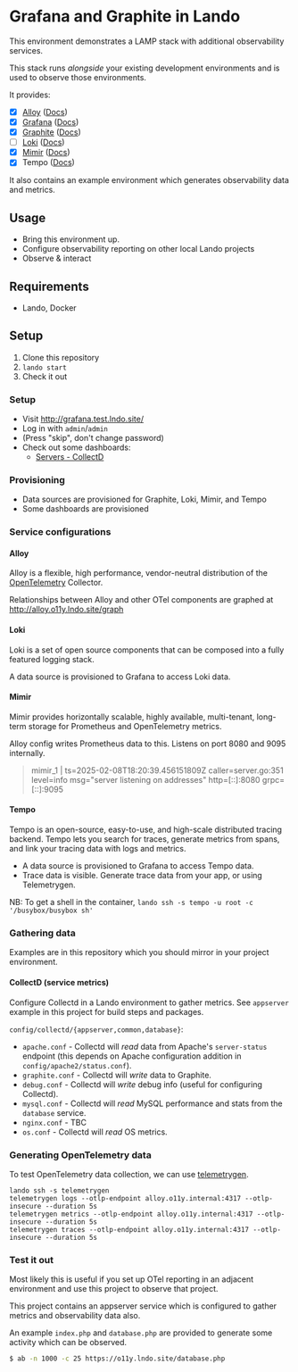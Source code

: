 # Grafana and Graphite in Lando

This environment demonstrates a LAMP stack with additional observability services.

This stack runs _alongside_ your existing development environments and is used to observe those environments.

It provides:

- [x] [Alloy](http://alloy.o11y.lndo.site/) ([Docs](https://grafana.com/docs/alloy/latest/))
- [x] [Grafana](http://grafana.o11y.lndo.site/) ([Docs](https://grafana.com/docs/))
- [x] [Graphite](http://graphite.o11y.lndo.site/) ([Docs](https://graphite.dev/docs/get-started))
- [ ] [Loki](http://loki.o11y.lndo.site/) ([Docs](https://grafana.com/docs/loki/latest/?pg=oss-loki&plcmt=quick-links))
- [x] [Mimir](http://mimir.o11y.lndo.site/) ([Docs](https://github.com/grafana/mimir))
- [x] Tempo ([Docs](https://grafana.com/docs/tempo/latest/))

It also contains an example environment which generates observability data and metrics.

## Usage

- Bring this environment up.
- Configure observability reporting on other local Lando projects
- Observe & interact

## Requirements

- Lando, Docker

## Setup

1. Clone this repository
2. `lando start`
3. Check it out

### Setup

- Visit http://grafana.test.lndo.site/
- Log in with `admin`/`admin`
- (Press "skip", don't change password)
- Check out some dashboards:
  - [Servers - CollectD](http://grafana.o11y.lndo.site/d/servers-collectd/servers-collectd)

### Provisioning

- Data sources are provisioned for Graphite, Loki, Mimir, and Tempo 
- Some dashboards are provisioned

### Service configurations

#### Alloy

Alloy is a flexible, high performance, vendor-neutral distribution of the [OpenTelemetry](https://opentelemetry.io/ecosystem/distributions/) Collector.

Relationships between Alloy and other OTel components are graphed at http://alloy.o11y.lndo.site/graph

#### Loki

Loki is a set of open source components that can be composed into a fully featured logging stack.

A data source is provisioned to Grafana to access Loki data.

#### Mimir

Mimir provides horizontally scalable, highly available, multi-tenant, long-term storage for Prometheus and OpenTelemetry metrics.

Alloy config writes Prometheus data to this. Listens on port 8080 and 9095 internally.

> mimir_1  | ts=2025-02-08T18:20:39.456151809Z caller=server.go:351 level=info msg="server listening on addresses" http=[::]:8080 grpc=[::]:9095

#### Tempo

Tempo is an open-source, easy-to-use, and high-scale distributed tracing backend. Tempo lets you search for traces, generate metrics from spans, and link your tracing data with logs and metrics.

- A data source is provisioned to Grafana to access Tempo data.
- Trace data is visible. Generate trace data from your app, or using Telemetrygen.

NB: To get a shell in the container, `lando ssh -s tempo -u root -c '/busybox/busybox sh'`

### Gathering data

Examples are in this repository which you should mirror in your project environment.

#### CollectD (service metrics)

Configure Collectd in a Lando environment to gather metrics. See `appserver` example in this project for build steps and packages.

`config/collectd/{appserver,common,database}`:
- `apache.conf` - Collectd will _read_ data from Apache's `server-status` endpoint (this depends on Apache configuration addition in `config/apache2/status.conf`).
- `graphite.conf` - Collectd will _write_ data to Graphite.
- `debug.conf` - Collectd will _write_ debug info (useful for configuring Collectd).
- `mysql.conf` - Collectd will _read_ MySQL performance and stats from the `database` service.
- `nginx.conf` - TBC
- `os.conf` - Collectd will _read_ OS metrics.

### Generating OpenTelemetry data

To test OpenTelemetry data collection, we can use [telemetrygen](https://github.com/open-telemetry/opentelemetry-collector-contrib/tree/cmd/telemetrygen/v0.88.1/cmd/telemetrygen).

```
lando ssh -s telemetrygen
telemetrygen logs --otlp-endpoint alloy.o11y.internal:4317 --otlp-insecure --duration 5s
telemetrygen metrics --otlp-endpoint alloy.o11y.internal:4317 --otlp-insecure --duration 5s
telemetrygen traces --otlp-endpoint alloy.o11y.internal:4317 --otlp-insecure --duration 5s
```

### Test it out

Most likely this is useful if you set up OTel reporting in an adjacent environment and use this project to observe that project.

This project contains an appserver service which is configured to gather metrics and observability data also. 

An example `index.php` and `database.php` are provided to generate some activity which can be observed.

```bash
$ ab -n 1000 -c 25 https://o11y.lndo.site/database.php
```
